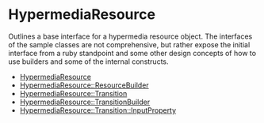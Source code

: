 # HypermediaResource

Outlines a base interface for a hypermedia resource object. The interfaces of the sample classes are not
comprehensive, but rather expose the initial interface from a ruby standpoint and some other design concepts of
how to use builders and some of the internal constructs.

* [HypermediaResource](lib/hypermedia_resource.rb)
* [HypermediaResource::ResourceBuilder](lib/hypermedia_resource/resource_builder.rb)
* [HypermediaResource::Transition](lib/hypermedia_resource/transition.rb)
* [HypermediaResource::TransitionBuilder](lib/hypermedia_resource/transition_builder.rb)
* [HypermediaResource::Transition::InputProperty](lib/hypermedia_resource/transition/input_property.rb)
